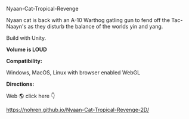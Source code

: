 Nyaan-Cat-Tropical-Revenge

Nyaan cat is back with an A-10 Warthog gatling gun to fend off the Tac-Naayn's as they disturb the balance of the worlds yin and yang.

Build with Unity.

**Volume is LOUD**

**Compatibility:**

Windows, MacOS, Linux with browser enabled WebGL

**Directions:**

Web :earth_americas: click here :point_down:

https://nohren.github.io/Nyaan-Cat-Tropical-Revenge-2D/
